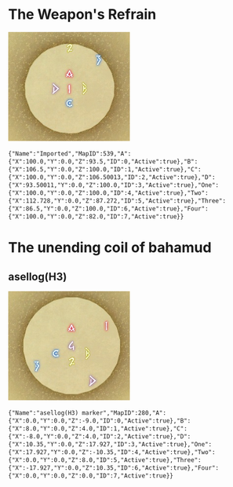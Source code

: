 # The Weapon's Refrain

![asellog(H3)](images/UMU_Mintotto.jpg)

```
{"Name":"Imported","MapID":539,"A":{"X":100.0,"Y":0.0,"Z":93.5,"ID":0,"Active":true},"B":{"X":106.5,"Y":0.0,"Z":100.0,"ID":1,"Active":true},"C":{"X":100.0,"Y":0.0,"Z":106.50013,"ID":2,"Active":true},"D":{"X":93.50011,"Y":0.0,"Z":100.0,"ID":3,"Active":true},"One":{"X":100.0,"Y":0.0,"Z":100.0,"ID":4,"Active":true},"Two":{"X":112.728,"Y":0.0,"Z":87.272,"ID":5,"Active":true},"Three":{"X":86.5,"Y":0.0,"Z":100.0,"ID":6,"Active":true},"Four":{"X":100.0,"Y":0.0,"Z":82.0,"ID":7,"Active":true}}
```

# The unending coil of bahamud

## asellog(H3)

![asellog(H3)](images/UCoB_AsellogH3.jpg)

```
{"Name":"asellog(H3) marker","MapID":280,"A":{"X":0.0,"Y":0.0,"Z":-9.0,"ID":0,"Active":true},"B":{"X":8.0,"Y":0.0,"Z":4.0,"ID":1,"Active":true},"C":{"X":-8.0,"Y":0.0,"Z":4.0,"ID":2,"Active":true},"D":{"X":10.35,"Y":0.0,"Z":17.927,"ID":3,"Active":true},"One":{"X":17.927,"Y":0.0,"Z":-10.35,"ID":4,"Active":true},"Two":{"X":0.0,"Y":0.0,"Z":8.0,"ID":5,"Active":true},"Three":{"X":-17.927,"Y":0.0,"Z":10.35,"ID":6,"Active":true},"Four":{"X":0.0,"Y":0.0,"Z":0.0,"ID":7,"Active":true}}
```
